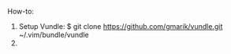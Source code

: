 How-to:
   1. Setup Vundle:
   		 $ git clone https://github.com/gmarik/vundle.git ~/.vim/bundle/vundle
   2.
